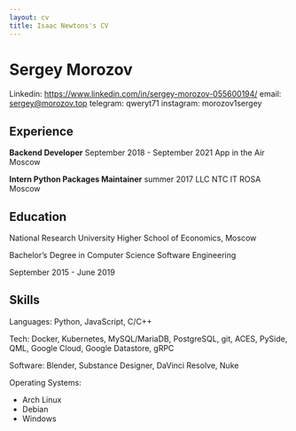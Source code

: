 ```yaml
---
layout: cv
title: Isaac Newtons's CV
---
```

# Sergey Morozov

Linkedin: https://www.linkedin.com/in/sergey-morozov-055600194/
email: sergey@morozov.top
telegram: qweryt71
instagram: morozov1sergey

## Experience

**Backend Developer** September 2018 - September 2021 App in the Air Moscow

**Intern Python Packages Maintainer** summer 2017 LLC NTC IT ROSA Moscow

## Education

National Research University Higher School of Economics, Moscow

Bachelor’s Degree in Computer Science Software Engineering

September 2015 - June 2019

## Skills

Languages: Python, JavaScript, C/C++

Tech: Docker, Kubernetes, MySQL/MariaDB, PostgreSQL, git, ACES, PySide, QML, Google Cloud, Google Datastore, gRPC

Software: Blender, Substance Designer, DaVinci Resolve, Nuke

Operating Systems:

- Arch Linux
- Debian
- Windows


<!-- ### Footer

Last updated: May 2013 -->


